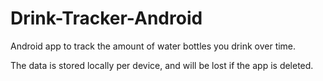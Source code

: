 # Drink-Tracker-Android

Android app to track the amount of water bottles you drink over time.

The data is stored locally per device, and will be lost if the app is deleted.

